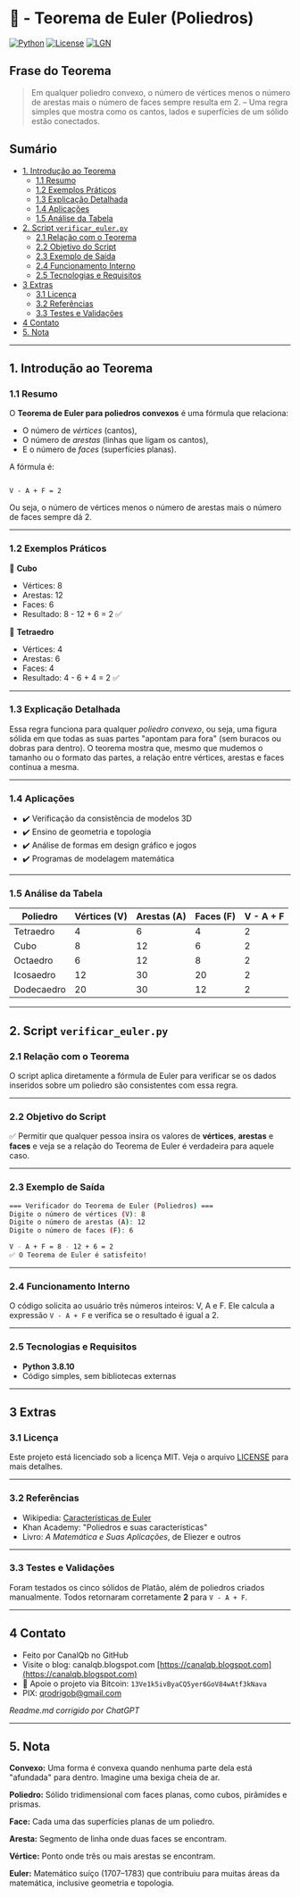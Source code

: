 # 📐 - Teorema de Euler (Poliedros)
[![Python](https://img.shields.io/badge/Python-3.8.10-blue.svg)](https://www.python.org/)
[![License](https://img.shields.io/badge/license-MIT-green)](LICENSE)
[![LGN](https://img.shields.io/badge/Teorema-Euler%20para%20Poliedros-ff69b4.svg)](https://pt.wikipedia.org/wiki/Caracter%C3%ADstica_de_Euler)

## Frase do Teorema

> Em qualquer poliedro convexo, o número de vértices menos o número de arestas mais o número de faces sempre resulta em 2. – Uma regra simples que mostra como os cantos, lados e superfícies de um sólido estão conectados.

## Sumário

* [1. Introdução ao Teorema](#1-introdução-ao-teorema)
  * [1.1 Resumo](#11-resumo)
  * [1.2 Exemplos Práticos](#12-exemplos-práticos)
  * [1.3 Explicação Detalhada](#13-explicação-detalhada)
  * [1.4 Aplicações](#14-aplicações)
  * [1.5 Análise da Tabela](#15-análise-da-tabela)
* [2. Script `verificar_euler.py`](#2-script-verificar_eulerpy)
  * [2.1 Relação com o Teorema](#21-relação-com-o-teorema)
  * [2.2 Objetivo do Script](#22-objetivo-do-script)
  * [2.3 Exemplo de Saída](#23-exemplo-de-saída)
  * [2.4 Funcionamento Interno](#24-funcionamento-interno)
  * [2.5 Tecnologias e Requisitos](#25-tecnologias-e-requisitos)
* [3 Extras](#3-extras)
  * [3.1 Licença](#31-licença)
  * [3.2 Referências](#32-referencias)
  * [3.3 Testes e Validações](#33-testes-e-validações)
* [4 Contato](#4-contato)
* [5. Nota](#5-nota)

---

## 1. Introdução ao Teorema

### 1.1 Resumo

O **Teorema de Euler para poliedros convexos** é uma fórmula que relaciona:

- O número de *vértices* (cantos),
- O número de *arestas* (linhas que ligam os cantos),
- E o número de *faces* (superfícies planas).

A fórmula é:

```

V - A + F = 2

```

Ou seja, o número de vértices menos o número de arestas mais o número de faces sempre dá 2.

---

### 1.2 Exemplos Práticos

🔹 **Cubo**  
- Vértices: 8  
- Arestas: 12  
- Faces: 6  
- Resultado: 8 - 12 + 6 = 2 ✅

🔹 **Tetraedro**  
- Vértices: 4  
- Arestas: 6  
- Faces: 4  
- Resultado: 4 - 6 + 4 = 2 ✅

---

### 1.3 Explicação Detalhada

Essa regra funciona para qualquer *poliedro convexo*, ou seja, uma figura sólida em que todas as suas partes "apontam para fora" (sem buracos ou dobras para dentro). O teorema mostra que, mesmo que mudemos o tamanho ou o formato das partes, a relação entre vértices, arestas e faces continua a mesma.

---

### 1.4 Aplicações

- ✔️ Verificação da consistência de modelos 3D
- ✔️ Ensino de geometria e topologia
- ✔️ Análise de formas em design gráfico e jogos
- ✔️ Programas de modelagem matemática

---

### 1.5 Análise da Tabela

| Poliedro     | Vértices (V) | Arestas (A) | Faces (F) | V - A + F |
|--------------|--------------|-------------|-----------|-----------|
| Tetraedro    | 4            | 6           | 4         | 2         |
| Cubo         | 8            | 12          | 6         | 2         |
| Octaedro     | 6            | 12          | 8         | 2         |
| Icosaedro    | 12           | 30          | 20        | 2         |
| Dodecaedro   | 20           | 30          | 12        | 2         |

---

## 2. Script `verificar_euler.py`

### 2.1 Relação com o Teorema

O script aplica diretamente a fórmula de Euler para verificar se os dados inseridos sobre um poliedro são consistentes com essa regra.

---

### 2.2 Objetivo do Script

✅ Permitir que qualquer pessoa insira os valores de **vértices**, **arestas** e **faces** e veja se a relação do Teorema de Euler é verdadeira para aquele caso.

---

### 2.3 Exemplo de Saída

```bash
=== Verificador do Teorema de Euler (Poliedros) ===
Digite o número de vértices (V): 8
Digite o número de arestas (A): 12
Digite o número de faces (F): 6

V - A + F = 8 - 12 + 6 = 2
✅ O Teorema de Euler é satisfeito!
````

---

### 2.4 Funcionamento Interno

O código solicita ao usuário três números inteiros: V, A e F.
Ele calcula a expressão `V - A + F` e verifica se o resultado é igual a 2.

---

### 2.5 Tecnologias e Requisitos

* **Python 3.8.10**
* Código simples, sem bibliotecas externas

---

## 3 Extras

### 3.1 Licença

Este projeto está licenciado sob a licença MIT. Veja o arquivo [LICENSE](LICENSE) para mais detalhes.

---

### 3.2 Referências

* Wikipedia: [Características de Euler](https://pt.wikipedia.org/wiki/Caracter%C3%ADstica_de_Euler)
* Khan Academy: "Poliedros e suas características"
* Livro: *A Matemática e Suas Aplicações*, de Eliezer e outros

---

### 3.3 Testes e Validações

Foram testados os cinco sólidos de Platão, além de poliedros criados manualmente. Todos retornaram corretamente **2** para `V - A + F`.

---

## 4 Contato

* Feito por CanalQb no GitHub
* Visite o blog: canalqb.blogspot.com [https://canalqb.blogspot.com](https://canalqb.blogspot.com)
* 💸 Apoie o projeto via Bitcoin: `13Ve1k5ivByaCQ5yer6GoV84wAtf3kNava`
* PIX: [qrodrigob@gmail.com](mailto:qrodrigob@gmail.com)

*Readme.md corrigido por ChatGPT*

---

## 5. Nota

**Convexo:**
Uma forma é convexa quando nenhuma parte dela está "afundada" para dentro. Imagine uma bexiga cheia de ar.

**Poliedro:**
Sólido tridimensional com faces planas, como cubos, pirâmides e prismas.

**Face:**
Cada uma das superfícies planas de um poliedro.

**Aresta:**
Segmento de linha onde duas faces se encontram.

**Vértice:**
Ponto onde três ou mais arestas se encontram.

**Euler:**
Matemático suíço (1707–1783) que contribuiu para muitas áreas da matemática, inclusive geometria e topologia.

